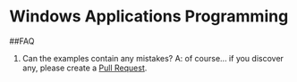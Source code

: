 # Windows Applications Programming

##FAQ

1. Can the examples contain any mistakes?
A: of course... if you discover any, please create a [Pull Request](https://help.github.com/articles/about-pull-requests/).